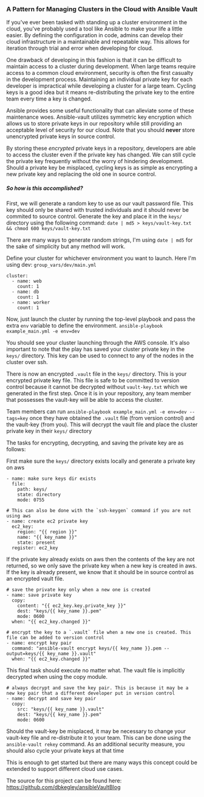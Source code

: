 ### A Pattern for Managing Clusters in the Cloud with Ansible Vault

If you've ever been tasked with standing up a cluster environment in the cloud, you've probably used a tool like Ansible to make your life a little easier.  By defining the configuration in code, admins can develop their cloud infrastructure in a maintainable and repeatable way.  This allows for iteration through trial and error when developing for cloud.

One drawback of developing in this fashion is that it can be difficult to maintain access to a cluster during development.  When large teams require access to a common cloud environment, security is often the first casualty in the development process.  Maintaining an individual private key for each developer is impractical while developing a cluster for a large team.  Cycling keys is a good idea but it means re-distributing the private key to the entire team every time a key is changed.

Ansible provides some useful functionality that can alleviate some of these maintenance woes. Ansible-vault utilizes symmetric key encryption which allows us to store private keys in our repository while still providing an acceptable level of security for our cloud.  Note that you should __never__ store unencrypted private keys in source control.

By storing these *encrypted* private keys in a repository, developers are able to access the cluster even if the private key has changed.  We can still cycle the private key frequently without the worry of hindering development.  Should a private key be misplaced, cycling keys is as simple as encrypting a new private key and replacing the old one in source control.

##### So how is this accomplished?
First, we will generate a random key to use as our vault password file.  This key should only be shared with trusted individuals and it should never be commited to source control.  Generate the key and place it in the `keys/` directory using the following command:
`date | md5 > keys/vault-key.txt && chmod 600 keys/vault-key.txt`

There are many ways to generate random strings, I'm using `date | md5` for the sake of simplicity but any method will work.

Define your cluster for whichever environment you want to launch. Here I'm using dev: `group_vars/dev/main.yml`
```
cluster:
  - name: web
    count: 1
  - name: db
    count: 1
  - name: worker
    count: 1
```

Now, just launch the cluster by running the top-level playbook and pass the extra `env` variable to define the environment.
`ansible-playbook example_main.yml -e env=dev`

You should see your cluster launching through the AWS console.  It's also important to note that the play has saved your cluster private key in the `keys/` directory.  This key can be used to connect to any of the nodes in the cluster over ssh.

There is now an encrypted `.vault` file in the `keys/` directory.  This is your encrypted private key file.  This file is safe to be committed to version control because it cannot be decrypted without `vault-key.txt` which we generated in the first step.  Once it is in your repository, any team member that possesses the vault-key will be able to access the cluster.

Team members can run `ansible-playbook example_main.yml -e env=dev --tags=key` once they have obtained the `.vault` file (from version control) and the vault-key (from you). This will decrypt the vault file and place the cluster private key in their `keys/` directory

The tasks for encrypting, decrypting, and saving the private key are as follows:

First make sure the `keys/` directory exists locally and generate a private key on aws
```
- name: make sure keys dir exists
  file:
    path: keys/
    state: directory
    mode: 0755

# This can also be done with the `ssh-keygen` command if you are not using aws
- name: create ec2 private key
  ec2_key:
    region: "{{ region }}"
    name: "{{ key_name }}"
    state: present
  register: ec2_key
```

If the private key already exists on aws then the contents of the key are not returned, so we only save the private key when a new key is created in aws.  If the key is already present, we know that it should be in source control as an encrypted vault file.
```
# save the private key only when a new one is created
- name: save private key
  copy:
    content: "{{ ec2_key.key.private_key }}"
    dest: "keys/{{ key_name }}.pem"
    mode: 0600
  when: "{{ ec2_key.changed }}"

# encrypt the key to a `.vault` file when a new one is created. This file can be added to version control
- name: encrypt key pair
  command: "ansible-vault encrypt keys/{{ key_name }}.pem --output=keys/{{ key_name }}.vault"
  when: "{{ ec2_key.changed }}"
```

This final task should execute no matter what. The vault file is implicitly decrypted when using the copy module.
```
# always decrypt and save the key pair. This is because it may be a new key pair that a different developer put in version control
- name: decrypt and save key pair
  copy:
    src: "keys/{{ key_name }}.vault"
    dest: "keys/{{ key_name }}.pem"
    mode: 0600
```

Should the vault-key be misplaced, it may be necessary to change your vault-key file and re-distribute it to your team.  This can be done using the `ansible-vault rekey` command.  As an additional security measure, you should also cycle your private keys at that time

This is enough to get started but there are many ways this concept could be extended to support different cloud use cases.

The source for this project can be found here: https://github.com/dbkegley/ansibleVaultBlog
